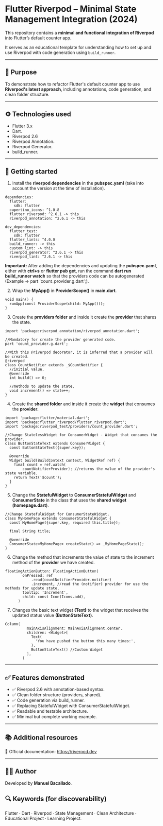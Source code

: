 # Flutter Riverpod – Minimal State Management Integration (2024)

This repository contains a **minimal and functional integration of Riverpod** into Flutter’s default counter app.

It serves as an educational template for understanding how to set up and use Riverpod with code generation using `build_runner`.

---

## 🎯 Purpose

To demonstrate how to refactor Flutter's default counter app to use **Riverpod's latest approach**, including annotations, code generation, and clean folder structure.

---

## ⚙️ Technologies used

- Flutter 3.x
- Dart.
- Riverpod 2.6  
- Riverpod Annotation.  
- Riverpod Generator.
- build_runner.

---

## 🚀 Getting started

1. Install the **riverpod dependencies** in the **pubspec.yaml** (take into account the version at the time of installation).

~~~
dependencies:
  flutter:
    sdk: flutter
  cupertino_icons: ^1.0.8
  flutter_riverpod: ^2.6.1 -> this
  riverpod_annotation: ^2.6.1 -> this

dev_dependencies:
  flutter_test:
    sdk: flutter
  flutter_lints: ^4.0.0
  build_runner: -> this
  custom_lint: -> this
  riverpod_generator: ^2.6.1 -> this
  riverpod_lint: ^2.6.1 -> this
~~~

**Important:** After adding the dependencies and updating the **pubspec.yaml**, either with **ctrl+s** or **flutter pub get**, run the command **dart run build_runner watch** so that the providers code can be autogenerated (Example -> part 'count_provider.g.dart';).

2. Wrap the **MyApp()** in **ProviderScope()** in **main.dart**.

~~~
void main() {
  runApp(const ProviderScope(child: MyApp()));
}
~~~

3. Create the **providers folder** and inside it create the **provider** that shares the state. 

~~~
import 'package:riverpod_annotation/riverpod_annotation.dart';

//Mandatory for create the provider generated code.
part 'count_provider.g.dart';

//With this @riverpod decorator, it is inferred that a provider will be created.
@riverpod
class CountNotifier extends _$CountNotifier {
  //initial value.
  @override
  int build() => 0;

  //methods to update the state.
  void increment() => state++;
}
~~~

4. Create the **shared folder** and inside it create the **widget** that consumes the **provider**.

~~~
import 'package:flutter/material.dart';
import 'package:flutter_riverpod/flutter_riverpod.dart';
import 'package:riverpod_test/providers/count_provider.dart';

//Change StatelessWidget for ConsumerWidget - Widget that consumes the provider.
class ButtonStateText extends ConsumerWidget {
  const ButtonStateText({super.key});

  @override
  Widget build(BuildContext context, WidgetRef ref) {
    final count = ref.watch(
        countNotifierProvider); //returns the value of the provider's state variable.
    return Text('$count');
  }
}
~~~

5. Change the **StatefulWidget** to **ConsumerStatefulWidget** and **ConsumerState** in the class that uses the **shared widget** **(homepage.dart)**.

~~~
//Change StatefulWidget for ConsumerStateWidget.
class MyHomePage extends ConsumerStatefulWidget {
  const MyHomePage({super.key, required this.title});

  final String title;

  @override
  ConsumerState<MyHomePage> createState() => _MyHomePageState();
}
~~~

6. Change the method that increments the value of state to the increment method of the **provider** we have created. 

~~~
floatingActionButton: FloatingActionButton(
        onPressed: ref
            .read(countNotifierProvider.notifier)
            .increment, //read the (notifier) provider for use the methods for update state.
        tooltip: 'Increment',
        child: const Icon(Icons.add),
      )
~~~

7. Changes the basic text widget **(Text)** to the widget that receives the updated status value **(ButtonStateText)**.  

~~~
Column(
          mainAxisAlignment: MainAxisAlignment.center,
          children: <Widget>[
            Text(
              'You have pushed the button this many times:',
            ),
            ButtonStateText() //Custom Widget
          ],
        )
~~~

---

## ✅ Features demonstrated

- ✅ Riverpod 2.6 with annotation-based syntax.
- ✅ Clean folder structure (providers, shared).
- ✅ Code generation via build_runner.
- ✅ Replacing StatefulWidget with ConsumerStatefulWidget.
- ✅ Readable and testable architecture.
- ✅ Minimal but complete working example.

---

## 📚 Additional resources
🔗 Official documentation: https://riverpod.dev

---

## 👨‍🏫 Author
Developed by **Manuel Bacallado**.

## 🔍 Keywords (for discoverability)
Flutter · Dart · Riverpod · State Management · Clean Architecture · Educational Project · Learning Project.
